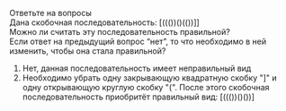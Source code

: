 Ответьте на вопросы  
Дана скобочная последовательность: [((())()(())]]  
Можно ли считать эту последовательность правильной?  
Если ответ на предыдущий вопрос “нет”, то что необходимо в ней изменить, чтобы она стала правильной?

1) Нет, данная последовательность имеет неправильный вид
2) Необходимо убрать одну закрывающую квадратную скобку "]" и одну открывающую круглую скобку "(".
После этого скобочная последовательность приобритёт правильный вид: [((())()())]
